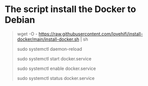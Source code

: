 # The script install the Docker to Debian

>
> wget -O - https://raw.githubusercontent.com/lovehifi/install-docker/main/install-docker.sh | sh
>
> sudo systemctl daemon-reload
>
> sudo systemctl start docker.service
>
> sudo systemctl enable docker.service
>
> sudo systemctl status docker.service
>
